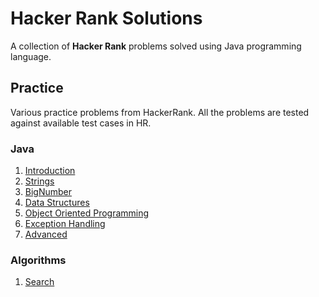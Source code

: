 # Hacker Rank Solutions

A collection of **Hacker Rank** problems solved using Java programming language.

## Practice

Various practice problems from HackerRank. All the problems are tested against available test cases in HR.

### Java

1. [Introduction](src/main/java/com/dsaninja/hr/practice/java/introduction)
2. [Strings](src/main/java/com/dsaninja/hr/practice/java/strings)
3. [BigNumber](src/main/java/com/dsaninja/hr/practice/java/bignumbers)
4. [Data Structures](src/main/java/com/dsaninja/hr/practice/java/datastructures)
5. [Object Oriented Programming](src/main/java/com/dsaninja/hr/practice/java/oops)
6. [Exception Handling](src/main/java/com/dsaninja/hr/practice/java/exceptions)
7. [Advanced](src/main/java/com/dsaninja/hr/practice/java/advanced)

### Algorithms

1. [Search](src/main/java/com/dsaninja/hr/practice/algorithms/search)